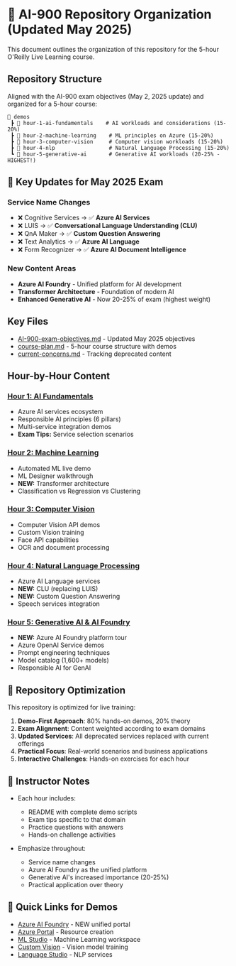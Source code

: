 # 🚀 AI-900 Repository Organization (Updated May 2025)

This document outlines the organization of this repository for the 5-hour O'Reilly Live Learning course.

## Repository Structure

Aligned with the AI-900 exam objectives (May 2, 2025 update) and organized for a 5-hour course:

```
📂 demos
 ┣ 📂 hour-1-ai-fundamentals    # AI workloads and considerations (15-20%)
 ┣ 📂 hour-2-machine-learning    # ML principles on Azure (15-20%)
 ┣ 📂 hour-3-computer-vision     # Computer vision workloads (15-20%)
 ┣ 📂 hour-4-nlp                 # Natural Language Processing (15-20%)
 ┗ 📂 hour-5-generative-ai       # Generative AI workloads (20-25% - HIGHEST!)
```

## 🔄 Key Updates for May 2025 Exam

### Service Name Changes
- ❌ Cognitive Services → ✅ **Azure AI Services**
- ❌ LUIS → ✅ **Conversational Language Understanding (CLU)**
- ❌ QnA Maker → ✅ **Custom Question Answering**
- ❌ Text Analytics → ✅ **Azure AI Language**
- ❌ Form Recognizer → ✅ **Azure AI Document Intelligence**

### New Content Areas
- **Azure AI Foundry** - Unified platform for AI development
- **Transformer Architecture** - Foundation of modern AI
- **Enhanced Generative AI** - Now 20-25% of exam (highest weight)

## Key Files

- [AI-900-exam-objectives.md](./AI-900-exam-objectives.md) - Updated May 2025 objectives
- [course-plan.md](./course-plan.md) - 5-hour course structure with demos
- [current-concerns.md](./current-concerns.md) - Tracking deprecated content

## Hour-by-Hour Content

### [Hour 1: AI Fundamentals](./demos/hour-1-ai-fundamentals)
- Azure AI services ecosystem
- Responsible AI principles (6 pillars)
- Multi-service integration demos
- **Exam Tips:** Service selection scenarios

### [Hour 2: Machine Learning](./demos/hour-2-machine-learning)
- Automated ML live demo
- ML Designer walkthrough
- **NEW:** Transformer architecture
- Classification vs Regression vs Clustering

### [Hour 3: Computer Vision](./demos/hour-3-computer-vision)
- Computer Vision API demos
- Custom Vision training
- Face API capabilities
- OCR and document processing

### [Hour 4: Natural Language Processing](./demos/hour-4-nlp)
- Azure AI Language services
- **NEW:** CLU (replacing LUIS)
- **NEW:** Custom Question Answering
- Speech services integration

### [Hour 5: Generative AI & AI Foundry](./demos/hour-5-generative-ai)
- **NEW:** Azure AI Foundry platform tour
- Azure OpenAI Service demos
- Prompt engineering techniques
- Model catalog (1,600+ models)
- Responsible AI for GenAI

## 🎯 Repository Optimization

This repository is optimized for live training:

1. **Demo-First Approach**: 80% hands-on demos, 20% theory
2. **Exam Alignment**: Content weighted according to exam domains
3. **Updated Services**: All deprecated services replaced with current offerings
4. **Practical Focus**: Real-world scenarios and business applications
5. **Interactive Challenges**: Hands-on exercises for each hour

## 📝 Instructor Notes

- Each hour includes:
  - README with complete demo scripts
  - Exam tips specific to that domain
  - Practice questions with answers
  - Hands-on challenge activities
  
- Emphasize throughout:
  - Service name changes
  - Azure AI Foundry as the unified platform
  - Generative AI's increased importance (20-25%)
  - Practical application over theory

## 🔗 Quick Links for Demos

- [Azure AI Foundry](https://ai.azure.com) - NEW unified portal
- [Azure Portal](https://portal.azure.com) - Resource creation
- [ML Studio](https://ml.azure.com) - Machine Learning workspace
- [Custom Vision](https://customvision.ai) - Vision model training
- [Language Studio](https://language.cognitive.azure.com) - NLP services